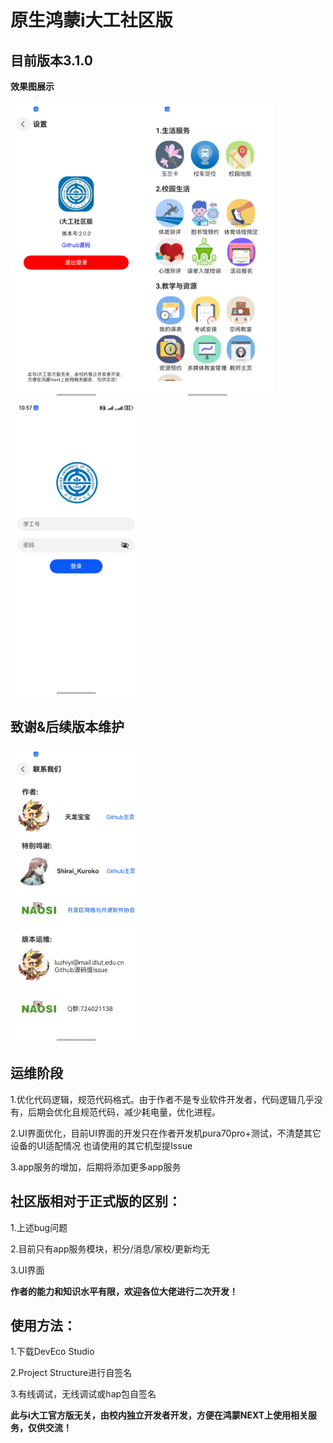 # **原生鸿蒙i大工社区版**

## **目前版本3.1.0**

**效果图展示**

<img src="https://github.com/tianlongbaobao/idut-HarmonyOS-Next/blob/2.0.0/demo/%E5%BE%AE%E4%BF%A1%E5%9B%BE%E7%89%87_20241130182420.jpg" width="210px"><img src="https://github.com/tianlongbaobao/idut-HarmonyOS-Next/blob/2.0.0/demo/%E5%BE%AE%E4%BF%A1%E5%9B%BE%E7%89%87_20241130182436.jpg" width="210px"><img src="https://github.com/tianlongbaobao/idut-HarmonyOS-Next/blob/2.0.0/demo/%E5%BE%AE%E4%BF%A1%E5%9B%BE%E7%89%87_20241130182452.jpg" width="210px">


## **致谢&后续版本维护**
<img src="https://github.com/tianlongbaobao/idut-HarmonyOS-Next/blob/2.0.0/demo/%E5%BE%AE%E4%BF%A1%E5%9B%BE%E7%89%87_20241130183925.jpg" width="210px">


## **运维阶段**

1.优化代码逻辑，规范代码格式。由于作者不是专业软件开发者，代码逻辑几乎没有，后期会优化且规范代码，减少耗电量，优化进程。

2.UI界面优化，目前UI界面的开发只在作者开发机pura70pro+测试，不清楚其它设备的UI适配情况 也请使用的其它机型提Issue

3.app服务的增加，后期将添加更多app服务

## **社区版相对于正式版的区别：**

1.上述bug问题

2.目前只有app服务模块，积分/消息/家校/更新均无

3.UI界面

**作者的能力和知识水平有限，欢迎各位大佬进行二次开发！**

## **使用方法：**
1.下载DevEco Studio

2.Project Structure进行自签名

3.有线调试，无线调试或hap包自签名

**此与i大工官方版无关，由校内独立开发者开发，方便在鸿蒙NEXT上使用相关服务，仅供交流！**


